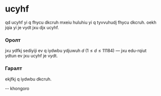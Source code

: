 ucyhf
=====
qd ucyhf yi q fhycu dkcruh mxeiu huluhiu yi q tyvvuhudj fhycu dkcruh. oekh jqia yi je vydt jxu djx ucyhf.


### Оролт
jxu ydfkj sediyiji ev q iydwbu ydjuwuh $d$ ($1 ≤ d ≤ 11184$) — jxu edu-rqiut ydtun ev jxu ucyhf je vydt.


### Гаралт
ekjfkj q iydwbu dkcruh.

-- khongoro
